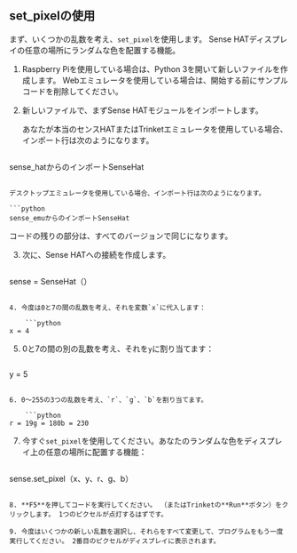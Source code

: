 ## set_pixelの使用

まず、いくつかの乱数を考え、`set_pixel`を使用します。 Sense HATディスプレイの任意の場所にランダムな色を配置する機能。

1. Raspberry Piを使用している場合は、Python 3を開いて新しいファイルを作成します。 Webエミュレータを使用している場合は、開始する前にサンプルコードを削除してください。

2. 新しいファイルで、まずSense HATモジュールをインポートします。
    
    あなたが本当のセンスHATまたはTrinketエミュレータを使用している場合、インポート行は次のようになります。
    
    ```python
sense_hatからのインポートSenseHat
```

デスクトップエミュレータを使用している場合、インポート行は次のようになります。

```python
sense_emuからのインポートSenseHat
```

コードの残りの部分は、すべてのバージョンで同じになります。

3. 次に、Sense HATへの接続を作成します。
    
    ```python
sense = SenseHat（）
```

4. 今度は0と7の間の乱数を考え、それを変数`x`に代入します：
    
    ```python
x = 4
```

5. 0と7の間の別の乱数を考え、それを`y`に割り当てます：
    
    ```python
y = 5
```

6. 0〜255の3つの乱数を考え、`r`、`g`、`b`を割り当てます。
    
    ```python
r = 19g = 180b = 230
```

7. 今すぐ`set_pixel`を使用してください。あなたのランダムな色をディスプレイ上の任意の場所に配置する機能：
    
    ```python
sense.set_pixel（x、y、r、g、b）
```

8. **F5**を押してコードを実行してください。 （またはTrinketの**Run**ボタン）をクリックします。 1つのピクセルが点灯するはずです。

9. 今度はいくつかの新しい乱数を選択し、それらをすべて変更して、プログラムをもう一度実行してください。 2番目のピクセルがディスプレイに表示されます。